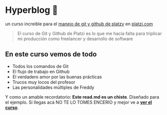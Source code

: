 # Hyperblog 💚
un curso increible para el [manejo de git y github de platzy](https://platzi.com/clases/1557-git-github/) en [platzi.com](https://platzi.com/"Platzi")
> El curso de Git y Github de Platzi es lo que me hacía falta para triplicar mi producción como freelancer y desarrollo de software

## En este curso vemos de todo
* Todos los comandos de Git
* El flujo de trabajo en Github
* El verdadero amor por las buenas prácticas
* Trucos muy locos del profesor
* Las personalidades múltiples de Freddy

Y como un amable recordatorio: **Este read.md es un chiste**. Diseñado para el ejemplo. Si llegas acá NO TE LO TOMES ENCERIO y mejor ve a [**ver el curso**](https://platzi.com/cursos/git-github/ "a ver el curso").